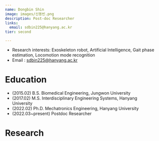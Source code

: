 ```yaml
---
name: Dongbin Shin
image: images/신동빈.png
description: Post-doc Researcher
links:
  email: sdbin225@hanyang.ac.kr
tier: second

---
```

- Research interests: Exoskeleton robot, Artificial Intelligence, Gait phase estimation, Locomotion mode recognition
- Email : sdbin225@hanyang.ac.kr

# Education
- (2015.02) B.S. Biomedical Engineering, Jungwon University
- (2017.02) M.S. Interdisciplinary Engineering Systems, Hanyang University
- (2022.02) Ph.D. Mechatronics Engineering, Hanyang University
- (2022.03~present) Postdoc Researcher

# Research

  




